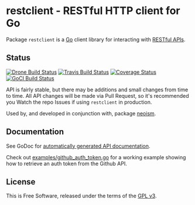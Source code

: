 # restclient - RESTful HTTP client for Go

Package `restclient` is a [Go](http://golang.org) client library for
interacting with [RESTful
APIs](http://en.wikipedia.org/wiki/Representational_state_transfer#RESTful_web_APIs).


## Status

[![Drone Build Status](https://drone.io/github.com/jmcvetta/restclient/status.png)](https://drone.io/github.com/jmcvetta/restclient/latest)
[![Travis Build Status](https://travis-ci.org/jmcvetta/restclient.png)](https://travis-ci.org/jmcvetta/restclient)
[![Coverage Status](https://coveralls.io/repos/jmcvetta/restclient/badge.png?branch=master)](https://coveralls.io/r/jmcvetta/restclient)
[![GoCI Build Status](http://goci.me/project/image/github.com/jmcvetta/restclient)](http://goci.me/project/github.com/jmcvetta/restclient)

API is fairly stable, but there may be additions and small changes from time to
time.  All API changes will be made via Pull Request, so it's recommended you
Watch the repo Issues if using `restclient` in production.

Used by, and developed in conjunction with, package
[neoism](https://github.com/jmcvetta/neoism).


## Documentation

See GoDoc for [automatically generated API
documentation](http://godoc.org/github.com/jmcvetta/restclient).

Check out
[examples/github_auth_token.go](https://github.com/jmcvetta/restclient/blob/master/examples/github_auth_token.go)
for a working example showing how to retrieve an auth token from the Github API.


## License

This is Free Software, released under the terms of the [GPL
v3](http://www.gnu.org/copyleft/gpl.html).

